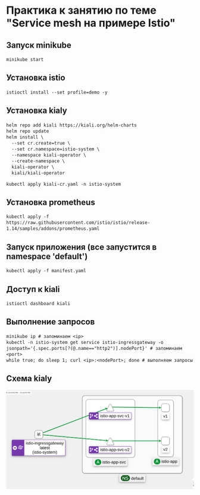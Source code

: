 # Практика к занятию по теме "Service mesh на примере Istio"

## Запуск minikube
```shell
minikube start
```

## Установка istio
```shell
istioctl install --set profile=demo -y
```

## Установка kialy
```shell
helm repo add kiali https://kiali.org/helm-charts
helm repo update
helm install \
  --set cr.create=true \
  --set cr.namespace=istio-system \
  --namespace kiali-operator \
  --create-namespace \
  kiali-operator \
  kiali/kiali-operator
```

```shell
kubectl apply kiali-cr.yaml -n istio-system
```

## Установка prometheus
```
kubectl apply -f https://raw.githubusercontent.com/istio/istio/release-1.14/samples/addons/prometheus.yaml
```

## Запуск приложения (все запустится в namespace 'default')
```shell
kubectl apply -f manifest.yaml
```

## Доступ к kiali
```shell
istioctl dashboard kiali
```

## Выполнение запросов
```shell
minikube ip # запоминаем <ip>
kubectl -n istio-system get service istio-ingressgateway -o jsonpath='{.spec.ports[?(@.name=="http2")].nodePort}' # запоминаем <port>
while true; do sleep 1; curl <ip>:<nodePort>; done # выполняем запросы
```

## Схема kialy

![kiali](kiali.png)
